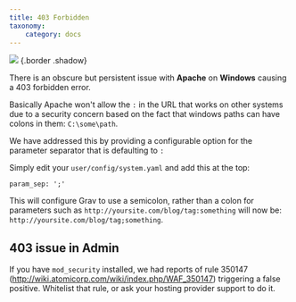 ```yaml
---
title: 403 Forbidden
taxonomy:
    category: docs
---
```


![](forbidden-403.png)  {.border .shadow}

There is an obscure but persistent issue with **Apache** on **Windows** causing a 403 forbidden error.

Basically Apache won't allow the `:` in the URL that works on other systems due to a security concern based on the fact that windows paths can have colons in them: `C:\some\path`.

We have addressed this by providing a configurable option for the parameter separator that is defaulting to `:`

Simply edit your `user/config/system.yaml` and add this at the top:

```
param_sep: ';'
```

This will configure Grav to use a semicolon, rather than a colon for parameters such as `http://yoursite.com/blog/tag:something` will now be: `http://yoursite.com/blog/tag;something`.

## 403 issue in Admin

If you have `mod_security` installed, we had reports of rule 350147 (http://wiki.atomicorp.com/wiki/index.php/WAF_350147) triggering a false positive. Whitelist that rule, or ask your hosting provider support to do it.

